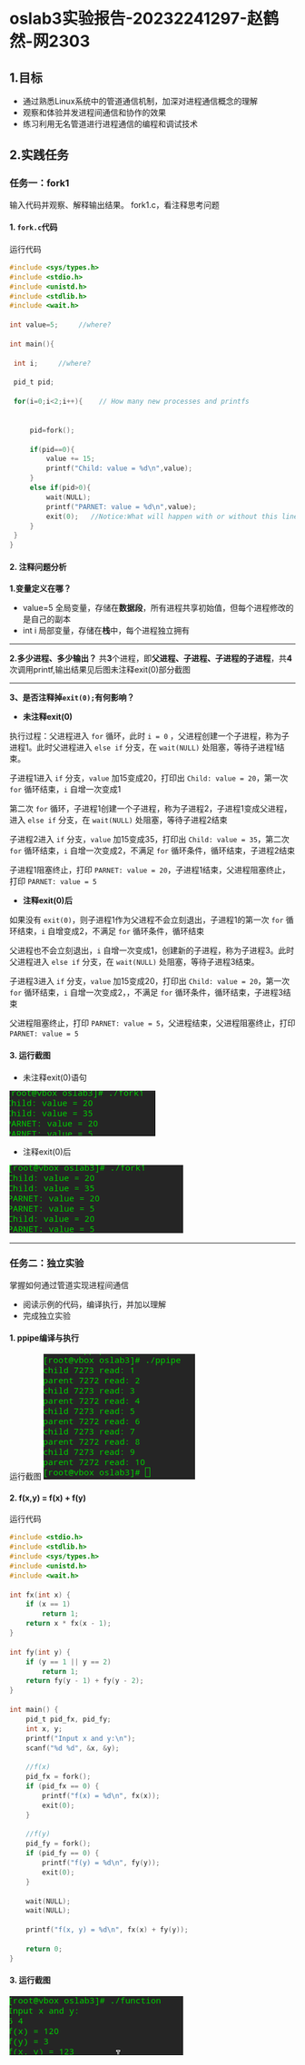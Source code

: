 # oslab3实验报告-20232241297-赵鹤然-网2303

## 1.目标
- 通过熟悉Linux系统中的管道通信机制，加深对进程通信概念的理解
- 观察和体验并发进程间通信和协作的效果
- 练习利⽤⽆名管道进⾏进程通信的编程和调试技术


## 2.实践任务
### 任务一：fork1
输入代码并观察、解释输出结果。 fork1.c，看注释思考问题

#### **1. `fork.c`代码**
运行代码
   ```c
  #include <sys/types.h>
#include <stdio.h>
#include <unistd.h>
#include <stdlib.h>
#include <wait.h>

int value=5;     //where?

int main(){
	
	int i;     //where?
	
	pid_t pid;
	
	for(i=0;i<2;i++){    // How many new processes and printfs
		
	
		pid=fork();
	
		if(pid==0){
			value += 15;
			printf("Child: value = %d\n",value);
		}
		else if(pid>0){
			wait(NULL);
			printf("PARNET: value = %d\n",value);
			exit(0);   //Notice:What will happen with or without this line?
		}
	}
}
```

#### **2. 注释问题分析**
**1.变量定义在哪？**
- value=5 
全局变量，存储在**数据段**，所有进程共享初始值，但每个进程修改的是自己的副本
- int i
局部变量，存储在**栈**中，每个进程独立拥有

---

**2.多少进程、多少输出？**
共**3**个进程，即**父进程、子进程、子进程的子进程**，共**4**次调用printf,输出结果见后图未注释exit(0)部分截图

---

**3、是否注释掉`exit(0);`有何影响？**
- **未注释exit(0)**

执行过程：父进程进入 `for` 循环，此时 `i = 0` ，父进程创建一个子进程，称为子进程1。此时父进程进入 `else if` 分支，在 `wait(NULL)` 处阻塞，等待子进程1结束。

子进程1进入 `if` 分支，`value` 加15变成20，打印出 `Child: value = 20`，第一次 `for` 循环结束，`i` 自增一次变成1

第二次 `for` 循环，子进程1创建一个子进程，称为子进程2，子进程1变成父进程，进入 `else if` 分支，在 `wait(NULL)` 处阻塞，等待子进程2结束

子进程2进入 `if` 分支，`value` 加15变成35，打印出 `Child: value = 35`，第二次 `for` 循环结束，`i` 自增一次变成2，不满足 `for` 循环条件，循环结束，子进程2结束

子进程1阻塞终止，打印 `PARNET: value = 20`，子进程1结束，父进程阻塞终止，打印 `PARNET: value = 5`

- **注释exit(0)后**

如果没有 `exit(0)`，则子进程1作为父进程不会立刻退出，子进程1的第一次 `for` 循环结束，`i` 自增变成2，不满足 `for` 循环条件，循环结束

父进程也不会立刻退出，`i` 自增一次变成1，创建新的子进程，称为子进程3。此时父进程进入 `else if` 分支，在 `wait(NULL)` 处阻塞，等待子进程3结束。

子进程3进入 `if` 分支，`value` 加15变成20，打印出 `Child: value = 20`，第一次 `for` 循环结束，`i` 自增一次变成2，，不满足 `for` 循环条件，循环结束，子进程3结束

父进程阻塞终止，打印 `PARNET: value = 5`，父进程结束，父进程阻塞终止，打印 `PARNET: value = 5`

#### **3. 运行截图**
- 未注释exit(0)语句

![未注释](./未注释.png)

- 注释exit(0)后
  
![注释后](./注释后.png)

---
### 任务二：独立实验
掌握如何通过管道实现进程间通信
- 阅读⽰例的代码，编译执⾏，并加以理解
- 完成独立实验

#### **1. ppipe编译与执行**
运行截图
  ![ppipe](./ppipe.png)

#### **2. f(x,y) = f(x) + f(y)**
运行代码
```c
#include <stdio.h>
#include <stdlib.h>
#include <sys/types.h>
#include <unistd.h>
#include <wait.h>

int fx(int x) {
    if (x == 1)
        return 1;
    return x * fx(x - 1);
}

int fy(int y) {
    if (y == 1 || y == 2)
        return 1;
    return fy(y - 1) + fy(y - 2);
}

int main() {
    pid_t pid_fx, pid_fy;
    int x, y;
    printf("Input x and y:\n");
    scanf("%d %d", &x, &y);

    //f(x)
    pid_fx = fork();
    if (pid_fx == 0) {
        printf("f(x) = %d\n", fx(x));
        exit(0);
    }

    //f(y)
    pid_fy = fork();
    if (pid_fy == 0) {
        printf("f(y) = %d\n", fy(y));
        exit(0);
    }

    wait(NULL);
    wait(NULL);

    printf("f(x, y) = %d\n", fx(x) + fy(y));

    return 0;
}
```
#### **3. 运行截图**
![function](./function.png)